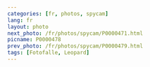 ```yaml
---
categories: [fr, photos, spycam]
lang: fr
layout: photo
next_photo: /fr/photos/spycam/P0000471.html
picname: P0000478
prev_photo: /fr/photos/spycam/P0000479.html
tags: [Fotofalle, Leopard]
---
```

